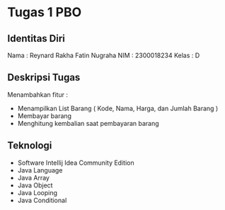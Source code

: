 # Tugas 1 PBO 
## Identitas Diri
Nama : Reynard Rakha Fatin Nugraha
NIM : 2300018234
Kelas : D

## Deskripsi Tugas
Menambahkan fitur :
- Menampilkan List Barang ( Kode, Nama, Harga, dan Jumlah Barang )
- Membayar barang
- Menghitung kembalian saat pembayaran barang

## Teknologi
- Software Intellij Idea Community Edition
- Java Language
- Java Array
- Java Object
- Java Looping
- Java Conditional
